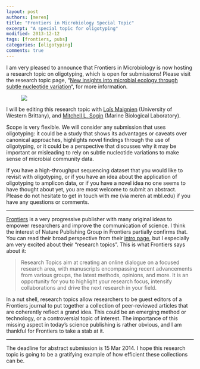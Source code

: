 ```yaml
---
layout: post
authors: [meren]
title: "Frontiers in Microbiology Special Topic"
excerpt: "A special topic for oligotyping"
modified: 2013-12-12
tags: [frontiers, pubs]
categories: [oligotyping]
comments: true
---
```


I am very pleased to announce that Frontiers in Microbiology is now hosting a research topic on oligotyping, which is open for submissions! Please visit the research topic page, “[New insights into microbial ecology through subtle nucleotide variation](http://www.frontiersin.org/systems_microbiology/researchtopics/new_insights_into_microbial_ec/2427)“, for more information.

<figure>
	<a href="http://www.frontiersin.org/systems_microbiology/researchtopics/new_insights_into_microbial_ec/2427"><img src="{{ site.url }}/images/oligotyping/frontiers-oligotyping.png"></a>
</figure>

I will be editing this research topic with [Loïs Maignien](http://www.mendeley.com/profiles/lois-maignien/) (University of Western Brittany), and [Mitchell L. Sogin](http://www.mbl.edu/jbpc/faculty/mitchell-sogin/) (Marine Biological Laboratory).

Scope is very flexible. We will consider any submission that uses oligotyping: it could be a study that shows its advantages or caveats over canonical approaches, highlights novel findings through the use of oligotyping, or it could be a perspective that discusses why it may be important or misleading to rely on subtle nucleotide variations to make sense of microbial community data.

If you have a high-throughput sequencing dataset that you would like to revisit with oligotyping, or if you have an idea about the application of oligotyping to amplicon data, or if you have a novel idea no one seems to have thought about yet, you are most welcome to submit an abstract. Please do not hesitate to get in touch with me (via meren at mbl.edu) if you have any questions or comments.

---

[Frontiers](http://frontiersin.org/) is a very progressive publisher with many original ideas to empower researchers and improve the communication of science. I think the interest of Nature Publishing Group in Frontiers partially confirms that. You can read their broad perspective from their [intro page](http://www.frontiersin.org/about), but I especially am very excited about their “research topics”. This is what Frontiers says about it:

>Research Topics aim at creating an online dialogue on a focused research area, with manuscripts encompassing recent advancements from various groups, the latest methods, opinions, and more. It is an opportunity for you to highlight your research focus, intensify collaborations and drive the next research in your field.

In a nut shell, research topics allow researchers to be guest editors of a Frontiers journal to put together a collection of peer-reviewed articles that are coherently reflect a grand idea. This could be an emerging method or technology, or a controversial topic of interest. The importance of this missing aspect in today’s science publishing is rather obvious, and I am thankful for Frontiers to take a stab at it.

---

The deadline for abstract submission is 15 Mar 2014. I hope this research topic is going to be a gratifying example of how efficient these collections can be.
